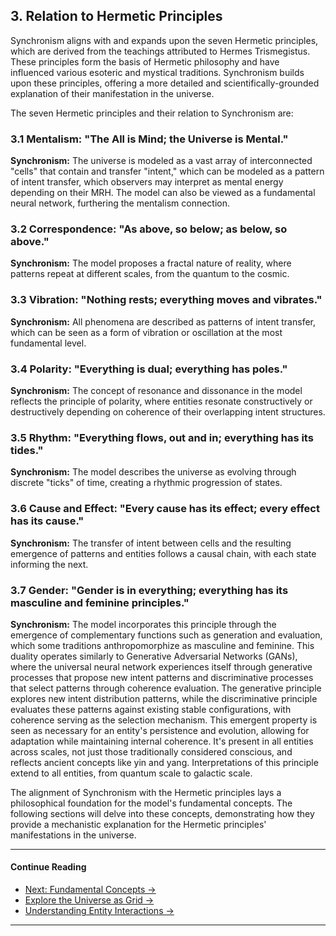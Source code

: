 ## 3. Relation to Hermetic Principles

 Synchronism aligns with and expands upon the seven Hermetic principles, which are derived from the teachings attributed to Hermes Trismegistus. These principles form the basis of Hermetic philosophy and have influenced various esoteric and mystical traditions. Synchronism builds upon these principles, offering a more detailed and scientifically-grounded explanation of their manifestation in the universe.

 The seven Hermetic principles and their relation to Synchronism are:

 ### 3.1 Mentalism: "The All is Mind; the Universe is Mental."

 **Synchronism:** The universe is modeled as a vast array of interconnected "cells" that contain and transfer "intent," which can be modeled as a pattern of intent transfer, which observers may interpret as mental energy depending on their MRH. The model can also be viewed as a fundamental neural network, furthering the mentalism connection.

 ### 3.2 Correspondence: "As above, so below; as below, so above."

 **Synchronism:** The model proposes a fractal nature of reality, where patterns repeat at different scales, from the quantum to the cosmic.

 ### 3.3 Vibration: "Nothing rests; everything moves and vibrates."

 **Synchronism:** All phenomena are described as patterns of intent transfer, which can be seen as a form of vibration or oscillation at the most fundamental level.

 ### 3.4 Polarity: "Everything is dual; everything has poles."

 **Synchronism:** The concept of resonance and dissonance in the model reflects the principle of polarity, where entities resonate constructively or destructively depending on coherence of their overlapping intent structures.

 ### 3.5 Rhythm: "Everything flows, out and in; everything has its tides."

 **Synchronism:** The model describes the universe as evolving through discrete "ticks" of time, creating a rhythmic progression of states.

 ### 3.6 Cause and Effect: "Every cause has its effect; every effect has its cause."

 **Synchronism:** The transfer of intent between cells and the resulting emergence of patterns and entities follows a causal chain, with each state informing the next.

 ### 3.7 Gender: "Gender is in everything; everything has its masculine and feminine principles."

 **Synchronism:** The model incorporates this principle through the emergence of complementary functions such as generation and evaluation, which some traditions anthropomorphize as masculine and feminine. This duality operates similarly to Generative Adversarial Networks (GANs), where the universal neural network experiences itself through generative processes that propose new intent patterns and discriminative processes that select patterns through coherence evaluation. The generative principle explores new intent distribution patterns, while the discriminative principle evaluates these patterns against existing stable configurations, with coherence serving as the selection mechanism. This emergent property is seen as necessary for an entity's persistence and evolution, allowing for adaptation while maintaining internal coherence. It's present in all entities across scales, not just those traditionally considered conscious, and reflects ancient concepts like yin and yang. Interpretations of this principle extend to all entities, from quantum scale to galactic scale.

 The alignment of Synchronism with the Hermetic principles lays a philosophical foundation for the model's fundamental concepts. The following sections will delve into these concepts, demonstrating how they provide a mechanistic explanation for the Hermetic principles' manifestations in the universe.

---

 #### Continue Reading

 - [Next: Fundamental Concepts →](#fundamental-concepts-header)
- [Explore the Universe as Grid →](#universe-grid)
- [Understanding Entity Interactions →](#entity-interactions)

---